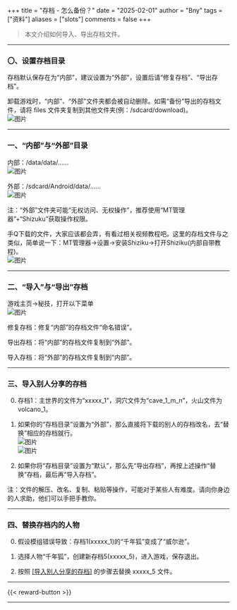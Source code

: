 +++
title = "存档 - 怎么备份？"
date = "2025-02-01"
author = "Bny"
tags = ["资料"]
aliases = ["slots"]
comments = false
+++

> 本文介绍如何导入、导出存档文件。


---

### 〇、设置存档目录  
存档默认保存在为“内部”，建议设置为“外部”，设置后请“修复存档”、“导出存档”。  

卸载游戏时，“内部”、“外部”文件夹都会被自动删除。如需“备份”导出的存档文件，请将 files 文件夹复制到其他文件夹(例：/sdcard/download)。  
![图片](/img/lAWBvaZj526UESR.webp)  

---

### 一、“内部”与“外部”目录  

内部：/data/data/......  
![图片](/img/o7ElukfGOHILdMa.webp)  

外部：/sdcard/Android/data/......  
![图片](/img/6NeRqFsbrIfmX7u.webp)  

注：“外部”文件夹可能“无权访问、无权操作”，推荐使用“MT管理器”+“Shizuku”获取操作权限。  

手Q下载的文件，大家应该都会弄，有看过相关视频教程吧。这里的存档文件与之类似，简单说一下：MT管理器->设置->安装Shiziku->打开Shiziku(内部自带教程)。  
![图片](/img/tAOYdK1EyqxDl28.webp)  


---


### 二、“导入”与“导出”存档  

游戏主页->秘技，打开以下菜单  
![图片](/img/Im86xKTC2EDN3fF.webp)  

修复存档：修复“内部”的存档文件“命名错误”。  

导出存档：将“内部”的存档文件复制到“外部”。  

导入存档：将“外部”的存档文件复制到“内部”。  

---

### 三、导入别人分享的存档  

0. 存档1：主世界的文件为“xxxxx_1”，洞穴文件为“cave_1_m_n”，火山文件为volcano_1。

1. 如果你的“存档目录”设置为“外部”，那么直接将下载的别人的存档改名，去“替换”相应的存档就行。  
![图片](/img/FEqSObe31tQ48f2.webp)  
![图片](/img/iSTtxPCaj3Yq9ZX.webp)  


2. 如果你将“存档目录”设置为“默认”，那么先“导出存档”，再按上述操作“替换”存档，最后再“导入存档”。  

注：文件的解压、改名、复制、粘贴等操作，可能对于某些人有难度。请向你身边的人求助，他们可以手把手教你。  

---

### 四、替换存档内的人物  

0. 假设模组错误导致：存档1(xxxxx_1)的“千年狐”变成了“威尔逊”。

1. 选择人物“千年狐”，创建新存档5(xxxxx_5)，进入游戏，保存退出。

2. 按照 [[导入别人分享的存档]](#三导入别人分享的存档) 的步骤去替换 xxxxx_5 文件。

---

{{< reward-button >}}

---

